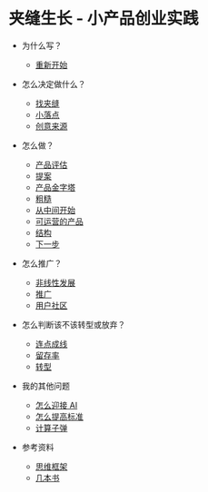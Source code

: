 # 夹缝生长 - 小产品创业实践

- 为什么写？
	- [重新开始](book/restart.md)

- 怎么决定做什么？
	- [找夹缝](book/crack.md)
	- [小落点](book/pinpoint.md)
	- [创意来源](book/creativity.md)

- 怎么做？
	- [产品评估](book/productselection.md)
	- [提案](book/pitch.md)
	- [产品金字塔](book/pyramid.md)
	- [粗糙](book/rough.md)
	- [从中间开始](book/middle.md)
	- [可运营的产品](book/marketingdesign.md)
	- [结构](book/structure.md)
	- [下一步](book/next.md)

- 怎么推广？
    - [非线性发展](book/nonlinear.md)
	- [推广](book/marketing.md)
	- [用户社区]((book/community.md))

- 怎么判断该不该转型或放弃？
	- [连点成线](book/connectdots.md)
    - [留存率](book/retention.md)
	- [转型](book/pivot.md)

- 我的其他问题
	- [怎么迎接 AI](book/ai.md)
	- [怎么提高标准](book/raise.md)
	- [计算子弹](book/bullet.md)

- 参考资料
	- [思维框架](book/framework.md)
	- [几本书](book/books.md)